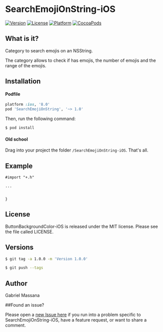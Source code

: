 # SearchEmojiOnString-iOS

[![Version](https://img.shields.io/cocoapods/v/SearchEmojiOnString.svg?style=flat-square)](http://cocoapods.org/pods/SearchEmojiOnString)
[![License](https://img.shields.io/cocoapods/l/SearchEmojiOnString.svg?style=flat-square)](http://cocoapods.org/pods/SearchEmojiOnString)
[![Platform](https://img.shields.io/cocoapods/p/SearchEmojiOnString.svg?style=flat-square)](http://cocoapods.org/pods/SearchEmojiOnString)
[![CocoaPods](https://img.shields.io/cocoapods/metrics/doc-percent/SearchEmojiOnString.svg?style=flat-square)](http://cocoapods.org/pods/SearchEmojiOnString)

##   What is it?
Category to search emojis on an NSString. 

The category allows to check if has emojis, the number of emojis and the range of the emojis.

## Installation

#### Podfile

```ruby
platform :ios, '8.0'
pod 'SearchEmojiOnString', '~> 1.0'
```

Then, run the following command:

```bash
$ pod install
```

#### Old school

Drag into your project the folder `/SearchEmojiOnString-iOS`. That's all.

## Example

```objc
#import "+.h"

...


}
```

## License

ButtonBackgroundColor-iOS is released under the MIT license. Please see the file called LICENSE.

## Versions

```bash
$ git tag -a 1.0.0 -m 'Version 1.0.0'

$ git push --tags
```

## Author

Gabriel Massana

##Found an issue?

Please open a [new Issue here](https://github.com/GabrielMassana/SearchEmojiOnString-iOS/issues/new) if you run into a problem specific to SearchEmojiOnString-iOS, have a feature request, or want to share a comment.

